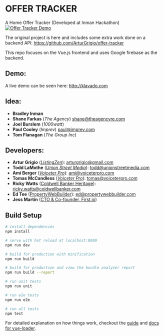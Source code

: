 # OFFER TRACKER
A Home Offer Tracker (Developed at Inman Hackathon)
[![Offer Tracker Demo](http://i.imgur.com/qnfo94Y.gif)](https://youtu.be/t9ycYMwvHQQ)

The original project is here and includes some extra work done on a backend API:
https://github.com/ArturGrigio/offer-tracker

This repo focuses on the Vue.js frontend and uses Google firebase as the backend.

## Demo:

A live demo can be seen here:
http://klavado.com

## Idea: 
 - **Bradley Inman**
 - **Shane Farkas** (*The Agency*) shane@theagencyre.com
 - **Joel Burslem** (*1000watt*)
 - **Paul Cooley** (*Imprev*) paul@imprev.com
 - **Tom Flanagan** (*The Group Inc*)


## Developers: 
 - **Artur Grigio** ([*ListingZen*](https://ListingZen.com)): arturgrigio@gmail.com
 - **Todd LaMothe** ([*Union Street Media*](https://unionstreetmedia.com)): todd@unionstreetmedia.com
 - **Ami Berger** ([*Voiceter Pro*](http://www.voiceterpro.com)): ami@voiceterpro.com
 - **Tomas McCandless** ([*Voiceter Pro*](http://www.voiceterpro.com)): tomas@voiceterpro.com
 - **Ricky Watts** ([Coldwell Banker Heritage](http://www.coldwellbankerishome.com)): ricky.watts@coldwellbanker.com
 - **Ed Tee** ([PropertyWebBuilder](http://propertywebbuilder.com)): ed@propertywebbuilder.com
 - **Jess Martin** ([CTO & Co-founder, First.io](http://first.io))



## Build Setup

``` bash
# install dependencies
npm install

# serve with hot reload at localhost:8080
npm run dev

# build for production with minification
npm run build

# build for production and view the bundle analyzer report
npm run build --report

# run unit tests
npm run unit

# run e2e tests
npm run e2e

# run all tests
npm test
```

For detailed explanation on how things work, checkout the [guide](http://vuejs-templates.github.io/webpack/) and [docs for vue-loader](http://vuejs.github.io/vue-loader).
